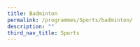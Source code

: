 ```yaml
---
title: Badminton
permalink: /programmes/Sports/badminton/
description: ""
third_nav_title: Sports
---
```

